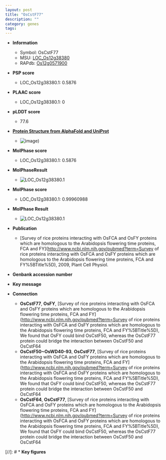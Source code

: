 ```yaml
---
layout: post
title: "OsCstF77"
description: ""
category: genes
tags: 
---
```


* **Information**  
    + Symbol: OsCstF77  
    + MSU: [LOC_Os12g38380](http://rice.plantbiology.msu.edu/cgi-bin/ORF_infopage.cgi?orf=LOC_Os12g38380)  
    + RAPdb: [Os12g0571900](http://rapdb.dna.affrc.go.jp/viewer/gbrowse_details/irgsp1?name=Os12g0571900)  

* **PSP score**  
    + LOC_Os12g38380.1: 0.5876 

* **PLAAC score**  
    + LOC_Os12g38380.1: 0 

* **pLDDT score**
    + 77.6

* **[Protein Structure from AlphaFold and UniProt](https://www.uniprot.org/uniprotkb/Q2QNB5/entry#structure)**
    + ![image](https://ricepsp.github.io/images/Q2/AF-Q2QNB5-F1.png))

* **MolPhase score**
    + LOC_Os12g38380.1: 0.5876

* **MolPhaseResult**
    + ![LOC_Os12g38380.1](https://ricepsp.github.io/pictures/LOC_Os12g/LOC_Os12g38380.1.png)

* **MolPhase score**
    + LOC_Os12g38380.1: 0.99960988

* **MolPhase Result**
    + ![LOC_Os12g38380.1](https://304243504.github.io/Pictures/LOC_Os12g/LOC_Os12g38380.1.png)

* **Publication**  
    + [Survey of rice proteins interacting with OsFCA and OsFY proteins which are homologous to the Arabidopsis flowering time proteins, FCA and FY](http://www.ncbi.nlm.nih.gov/pubmed?term=Survey of rice proteins interacting with OsFCA and OsFY proteins which are homologous to the Arabidopsis flowering time proteins, FCA and FY%5BTitle%5D), 2009, Plant Cell Physiol.

* **Genbank accession number**  

* **Key message**  

* **Connection**  
    + __OsCstF77__, __OsFY__, [Survey of rice proteins interacting with OsFCA and OsFY proteins which are homologous to the Arabidopsis flowering time proteins, FCA and FY](http://www.ncbi.nlm.nih.gov/pubmed?term=Survey of rice proteins interacting with OsFCA and OsFY proteins which are homologous to the Arabidopsis flowering time proteins, FCA and FY%5BTitle%5D), We found that OsFY could bind OsCstF50, whereas the OsCstF77 protein could bridge the interaction between OsCstF50 and OsCstF64
    + __OsCstF50~OsWD40-93__, __OsCstF77__, [Survey of rice proteins interacting with OsFCA and OsFY proteins which are homologous to the Arabidopsis flowering time proteins, FCA and FY](http://www.ncbi.nlm.nih.gov/pubmed?term=Survey of rice proteins interacting with OsFCA and OsFY proteins which are homologous to the Arabidopsis flowering time proteins, FCA and FY%5BTitle%5D), We found that OsFY could bind OsCstF50, whereas the OsCstF77 protein could bridge the interaction between OsCstF50 and OsCstF64
    + __OsCstF64__, __OsCstF77__, [Survey of rice proteins interacting with OsFCA and OsFY proteins which are homologous to the Arabidopsis flowering time proteins, FCA and FY](http://www.ncbi.nlm.nih.gov/pubmed?term=Survey of rice proteins interacting with OsFCA and OsFY proteins which are homologous to the Arabidopsis flowering time proteins, FCA and FY%5BTitle%5D), We found that OsFY could bind OsCstF50, whereas the OsCstF77 protein could bridge the interaction between OsCstF50 and OsCstF64

[//]: # * **Key figures**  


